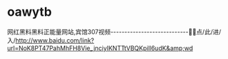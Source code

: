 # oawytb
网红黑料黑料正能量网站,宾馆307视频----------------------------🎽🎽点/此/进/入/http://www.baidu.com/link?url=NoK8PT47PahMhFH8Vie_jnciyIKNTTtVBQKpill6udK&amp;wd
